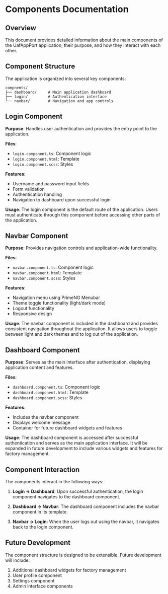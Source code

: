 # Components Documentation

## Overview

This document provides detailed information about the main components of the UafAppPort application, their purpose, and how they interact with each other.

## Component Structure

The application is organized into several key components:

```
compnents/
├── dashboard/     # Main application dashboard
├── login/         # Authentication interface
└── navbar/        # Navigation and app controls
```

## Login Component

**Purpose**: Handles user authentication and provides the entry point to the application.

**Files**:
- `login.component.ts`: Component logic
- `login.component.html`: Template
- `login.component.scss`: Styles

**Features**:
- Username and password input fields
- Form validation
- Authentication handling
- Navigation to dashboard upon successful login

**Usage**:
The login component is the default route of the application. Users must authenticate through this component before accessing other parts of the application.

## Navbar Component

**Purpose**: Provides navigation controls and application-wide functionality.

**Files**:
- `navbar.component.ts`: Component logic
- `navbar.component.html`: Template
- `navbar.component.scss`: Styles

**Features**:
- Navigation menu using PrimeNG Menubar
- Theme toggle functionality (light/dark mode)
- Logout functionality
- Responsive design

**Usage**:
The navbar component is included in the dashboard and provides consistent navigation throughout the application. It allows users to toggle between light and dark themes and to log out of the application.

## Dashboard Component

**Purpose**: Serves as the main interface after authentication, displaying application content and features.

**Files**:
- `dashboard.component.ts`: Component logic
- `dashboard.component.html`: Template
- `dashboard.component.scss`: Styles

**Features**:
- Includes the navbar component
- Displays welcome message
- Container for future dashboard widgets and features

**Usage**:
The dashboard component is accessed after successful authentication and serves as the main application interface. It will be expanded in future development to include various widgets and features for factory management.

## Component Interaction

The components interact in the following ways:

1. **Login → Dashboard**: Upon successful authentication, the login component navigates to the dashboard component.

2. **Dashboard → Navbar**: The dashboard component includes the navbar component in its template.

3. **Navbar → Login**: When the user logs out using the navbar, it navigates back to the login component.

## Future Development

The component structure is designed to be extensible. Future development will include:

1. Additional dashboard widgets for factory management
2. User profile component
3. Settings component
4. Admin interface components
